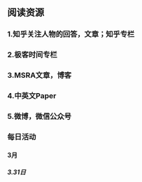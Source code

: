 ## 阅读资源
### 1.知乎关注人物的回答，文章；知乎专栏
### 2.极客时间专栏
### 3.MSRA文章，博客
### 4.中英文Paper
### 5.微博，微信公众号


### 每日活动
#### 3月
##### 3.31日






